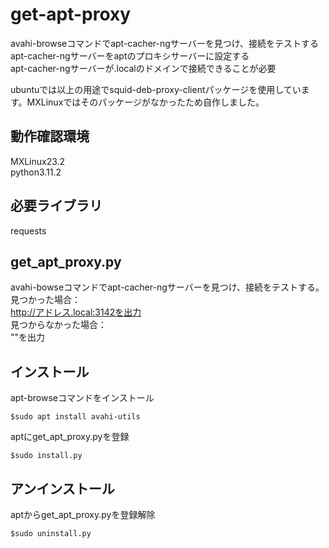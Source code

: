 # get-apt-proxy
avahi-browseコマンドでapt-cacher-ngサーバーを見つけ、接続をテストする  
apt-cacher-ngサーバーをaptのプロキシサーバーに設定する  
apt-cacher-ngサーバーが.localのドメインで接続できることが必要

ubuntuでは以上の用途でsquid-deb-proxy-clientパッケージを使用しています。MXLinuxではそのパッケージがなかったため自作しました。

## 動作確認環境
MXLinux23.2  
python3.11.2

## 必要ライブラリ
requests

## get_apt_proxy.py
avahi-bowseコマンドでapt-cacher-ngサーバーを見つけ、接続をテストする。  
見つかった場合：  
http://アドレス.local:3142を出力  
見つからなかった場合：  
""を出力

## インストール
apt-browseコマンドをインストール
```
$sudo apt install avahi-utils
```
aptにget_apt_proxy.pyを登録  
```
$sudo install.py
```
## アンインストール
aptからget_apt_proxy.pyを登録解除  
```
$sudo uninstall.py
```

